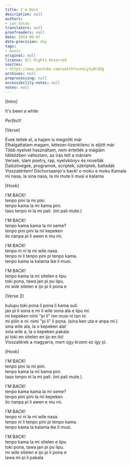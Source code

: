 ```yaml
---
title: I'm Back
description: null
authors:
- jan Sotan
translators: null
proofreaders: null
date: 2019-06-07
date-precision: day
tags:
- music
original: null
license: All Rights Reserved
sources:
- https://www.youtube.com/watch?v=nuLy1yOCdUg
archives: null
preprocessing: null
accessibility-notes: null
notes: null
---
```


[Intro]

It's been a while

*Perfect!*

[Verse]

Évek teltek el, a hajam is megnőtt már  \
Elhalgattatam magam, kétezer-tizenkilenc is eljött már  \
Több nyelvet használtam, nem értették a mágiám  \
Időközben változtam, az írás lett a mániám  \
Versek, slam poetry, rap, nyelvkönyv és novellák  \
Dalszövegek, programok, scriptek, szkriptek, balladák  \
Visszatértem! Dschorsaanjo's back! o moku e moku Kamala  \
mi nasa, la sina nasa, la mi mute li musi e kalama

[Hook]

I'M BACK!  \
tenpo pini la mi pini.  \
tenpo kama la mi kama pini.  \
taso tenpo ni la mi pali. (mi pali mute.)

I'M BACK!  \
tenpo kama kama la mi seme?  \
tenpo pini pini la mi kepeken  \
ilo nanpa pi li awen e mu mi.

I'M BACK!  \
tenpo ni ni la mi wile nasa.  \
tenpo ni li tenpo pini pi tenpo kama.  \
tenpo kama la kalama ike li musi.

I'M BACK!  \
tenpo kama la mi sitelen e lipu  \
toki pona, tawa jan pi pu lipu.  \
mi wile sitelen e ijo pi li pona e

[Verse 2]

kulupu toki pona li pona li kama suli.  \
jan pi li sona e mi li wile sona ala e lipu mi.  \
mi kepeken nimi "pi li" lon musi ni tan ni:  \
mi pilin e ni: nimi "pi li" li pona. (sina ken uta e anpa mi.)  \
sina wile ala, la o kepeken ala!  \
sina wile a, la o kepeken pakala  \
pi toki en sitelen en ijo en ilo!  \
Visszatérek a magyarra, mert úgy érzem ez így jó.

[Hook]

I'M BACK!  \
tenpo pini la mi pini.  \
tenpo kama la mi kama pini.  \
taso tenpo ni la mi pali. (mi pali mute.)

I'M BACK!  \
tenpo kama kama la mi seme?  \
tenpo pini pini la mi kepeken  \
ilo nanpa pi li awen e mu mi.

I'M BACK!  \
tenpo ni ni la mi wile nasa.  \
tenpo ni li tenpo pini pi tenpo kama.  \
tenpo kama la kalama ike li musi.

I'M BACK!  \
tenpo kama la mi sitelen e lipu  \
toki pona, tawa jan pi pu lipu.  \
mi wile sitelen e ijo pi li pona e  \
lawa mi pi li pakala